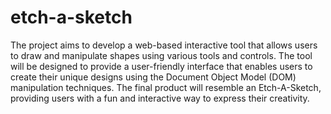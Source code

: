 # etch-a-sketch

The project aims to develop a web-based interactive tool that allows users to draw and manipulate shapes using various tools and controls. The tool will be designed to provide a user-friendly interface that enables users to create their unique designs using the Document Object Model (DOM) manipulation techniques. The final product will resemble an Etch-A-Sketch, providing users with a fun and interactive way to express their creativity.

